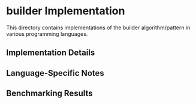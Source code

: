 # builder Implementation

This directory contains implementations of the builder algorithm/pattern in various programming languages.

## Implementation Details

## Language-Specific Notes

## Benchmarking Results

